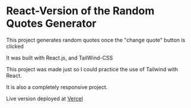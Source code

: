 # React-Version of the Random Quotes Generator

This project generates random quotes once the "change quote" button is clicked

It was built with React.js, and TailWind-CSS

This project was made just so I could practice the use of Tailwind with React.

It is also a completely responsive project.

Live version deployed at [Vercel](https://react-version-of-the-random-quotes-generator.vercel.app/)

